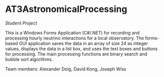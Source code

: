 # AT3AstronomicalProcessing
*Student Project*

This is a Windows Forms Application (C#/.NET) for recording and processing hourly neutrino interactions for a local observatory. The forms-based GUI application saves the data in an array of size 24 as integer values, displays the data in a list box, and uses the text boxes and buttons for processing. The main processing functions are binary search and bubble sort algorithms.

Team members: 
Alexander Doig, David Kong, Joseph Wiss
